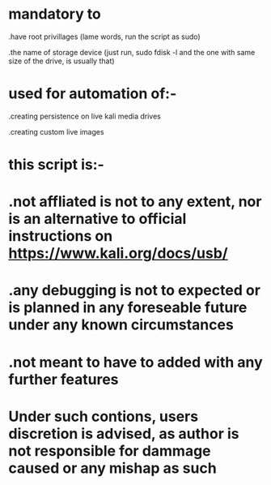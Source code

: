 # mandatory to 
.have root privillages (lame words, run the script as sudo)

.the name of storage device (just run, sudo fdisk -l and the one with same size of the drive, is usually that)

# used for automation of:-
.creating persistence on live kali media drives

.creating custom live images

# this script is:-
# .not affliated is not to any extent, nor is an alternative to official instructions on https://www.kali.org/docs/usb/ 

# .any debugging is not to expected or is planned in any foreseable future under any known circumstances

# .not meant to have to added with any further features

# Under such contions, users discretion is advised, as author is not responsible for dammage caused or any mishap as such
